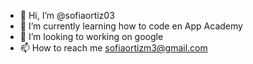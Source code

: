 - 👋 Hi, I’m @sofiaortiz03
- 🌱 I’m currently learning how to code en App Academy
- 💞️ I’m looking to working on google
- 📫 How to reach me sofiaortizm3@gmail.com

<!---
sofiaortiz03/sofiaortiz03 is a ✨ special ✨ repository because its `README.md` (this file) appears on your GitHub profile.
You can click the Preview link to take a look at your changes.
--->
